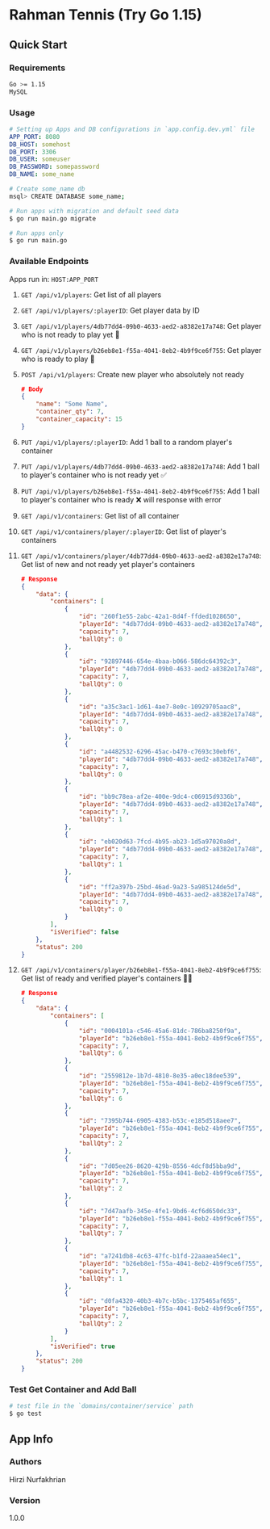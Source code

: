 # Rahman Tennis (Try Go 1.15)

## Quick Start

### Requirements

```bash
Go >= 1.15
MySQL
```

### Usage

``` yaml
# Setting up Apps and DB configurations in `app.config.dev.yml` file
APP_PORT: 8080
DB_HOST: somehost
DB_PORT: 3306
DB_USER: someuser
DB_PASSWORD: somepassword
DB_NAME: some_name
```

``` bash
# Create some_name db
msql> CREATE DATABASE some_name;
```

``` bash
# Run apps with migration and default seed data
$ go run main.go migrate

# Run apps only
$ go run main.go
```

### Available Endpoints

Apps run in: `HOST:APP_PORT`

1. `GET /api/v1/players`: Get list of all players

2. `GET /api/v1/players/:playerID`: Get player data by ID

3. `GET /api/v1/players/4db77dd4-09b0-4633-aed2-a8382e17a748`: Get player who is not ready to play yet 🙁

4. `GET /api/v1/players/b26eb8e1-f55a-4041-8eb2-4b9f9ce6f755`: Get player who is ready to play 🥳

5. `POST /api/v1/players`: Create new player who absolutely not ready

    ``` json
    # Body
    {
        "name": "Some Name",
        "container_qty": 7,
        "container_capacity": 15
    }
    ```
6. `PUT /api/v1/players/:playerID`: Add 1 ball to a random player's container

7. `PUT /api/v1/players/4db77dd4-09b0-4633-aed2-a8382e17a748`: Add 1 ball to player's container who is not ready yet ✅

8. `PUT /api/v1/players/b26eb8e1-f55a-4041-8eb2-4b9f9ce6f755`: Add 1 ball to player's container who is ready ❌ will response with error

9. `GET /api/v1/containers`: Get list of all container

10. `GET /api/v1/containers/player/:playerID`: Get list of player's containers

11. `GET /api/v1/containers/player/4db77dd4-09b0-4633-aed2-a8382e17a748`: Get list of new and not ready yet player's containers

    ```json
    # Response
    {
        "data": {
            "containers": [
                {
                    "id": "260f1e55-2abc-42a1-8d4f-ffded1028650",
                    "playerId": "4db77dd4-09b0-4633-aed2-a8382e17a748",
                    "capacity": 7,
                    "ballQty": 0
                },
                {
                    "id": "92897446-654e-4baa-b066-586dc64392c3",
                    "playerId": "4db77dd4-09b0-4633-aed2-a8382e17a748",
                    "capacity": 7,
                    "ballQty": 0
                },
                {
                    "id": "a35c3ac1-1d61-4ae7-8e0c-10929705aac8",
                    "playerId": "4db77dd4-09b0-4633-aed2-a8382e17a748",
                    "capacity": 7,
                    "ballQty": 0
                },
                {
                    "id": "a4482532-6296-45ac-b470-c7693c30ebf6",
                    "playerId": "4db77dd4-09b0-4633-aed2-a8382e17a748",
                    "capacity": 7,
                    "ballQty": 0
                },
                {
                    "id": "bb9c78ea-af2e-400e-9dc4-c06915d9336b",
                    "playerId": "4db77dd4-09b0-4633-aed2-a8382e17a748",
                    "capacity": 7,
                    "ballQty": 1
                },
                {
                    "id": "eb020d63-7fcd-4b95-ab23-1d5a97020a8d",
                    "playerId": "4db77dd4-09b0-4633-aed2-a8382e17a748",
                    "capacity": 7,
                    "ballQty": 1
                },
                {
                    "id": "ff2a397b-25bd-46ad-9a23-5a985124de5d",
                    "playerId": "4db77dd4-09b0-4633-aed2-a8382e17a748",
                    "capacity": 7,
                    "ballQty": 0
                }
            ],
            "isVerified": false
        },
        "status": 200
    }
    ```

12. `GET /api/v1/containers/player/b26eb8e1-f55a-4041-8eb2-4b9f9ce6f755`: Get list of ready and verified player's containers 🥳✅

    ```json
    # Response
    {
        "data": {
            "containers": [
                {
                    "id": "0004101a-c546-45a6-81dc-786ba8250f9a",
                    "playerId": "b26eb8e1-f55a-4041-8eb2-4b9f9ce6f755",
                    "capacity": 7,
                    "ballQty": 6
                },
                {
                    "id": "2559812e-1b7d-4810-8e35-a0ec18dee539",
                    "playerId": "b26eb8e1-f55a-4041-8eb2-4b9f9ce6f755",
                    "capacity": 7,
                    "ballQty": 6
                },
                {
                    "id": "7395b744-6905-4383-b53c-e185d518aee7",
                    "playerId": "b26eb8e1-f55a-4041-8eb2-4b9f9ce6f755",
                    "capacity": 7,
                    "ballQty": 2
                },
                {
                    "id": "7d05ee26-8620-429b-8556-4dcf8d5bba9d",
                    "playerId": "b26eb8e1-f55a-4041-8eb2-4b9f9ce6f755",
                    "capacity": 7,
                    "ballQty": 2
                },
                {
                    "id": "7d47aafb-345e-4fe1-9bd6-4cf6d650dc33",
                    "playerId": "b26eb8e1-f55a-4041-8eb2-4b9f9ce6f755",
                    "capacity": 7,
                    "ballQty": 7
                },
                {
                    "id": "a7241db8-4c63-47fc-b1fd-22aaaea54ec1",
                    "playerId": "b26eb8e1-f55a-4041-8eb2-4b9f9ce6f755",
                    "capacity": 7,
                    "ballQty": 1
                },
                {
                    "id": "d0fa4320-40b3-4b7c-b5bc-1375465af655",
                    "playerId": "b26eb8e1-f55a-4041-8eb2-4b9f9ce6f755",
                    "capacity": 7,
                    "ballQty": 2
                }
            ],
            "isVerified": true
        },
        "status": 200
    }
    ```

### Test Get Container and Add Ball

``` bash
# test file in the `domains/container/service` path
$ go test
```

## App Info

### Authors

Hirzi Nurfakhrian

### Version

1.0.0